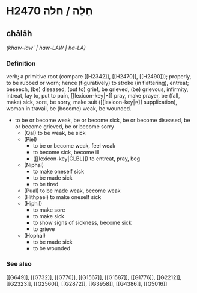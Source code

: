 # H2470 חָלָה / חלה

## châlâh

_(khaw-law' | haw-LAW | ha-LA)_

### Definition

verb; a primitive root (compare [[H2342]], [[H2470]], [[H2490]]); properly, to be rubbed or worn; hence (figuratively) to stroke (in flattering), entreat; beseech, (be) diseased, (put to) grief, be grieved, (be) grievous, infirmity, intreat, lay to, put to pain, [[lexicon-key|×]] pray, make prayer, be (fall, make) sick, sore, be sorry, make suit ([[lexicon-key|×]] supplication), woman in travail, be (become) weak, be wounded.

- to be or become weak, be or become sick, be or become diseased, be or become grieved, be or become sorry
    - (Qal) to be weak, be sick
    - (Piel)
        - to be or become weak, feel weak
        - to become sick, become ill
        - ([[lexicon-key|CLBL]]) to entreat, pray, beg
    - (Niphal)
        - to make oneself sick
        - to be made sick
        - to be tired
    - (Pual) to be made weak, become weak
    - (Hithpael) to make oneself sick
    - (Hiphil)
        - to make sore
        - to make sick
        - to show signs of sickness, become sick
        - to grieve
    - (Hophal)
        - to be made sick
        - to be wounded
### See also

[[G649]], [[G732]], [[G770]], [[G1567]], [[G1587]], [[G1776]], [[G2212]], [[G2323]], [[G2560]], [[G2872]], [[G3958]], [[G4386]], [[G5016]]

